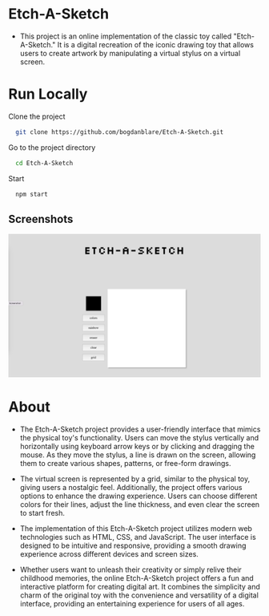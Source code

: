 # Etch-A-Sketch

- This project is an online implementation of the classic toy called "Etch-A-Sketch." It is a digital recreation of the iconic drawing toy that allows users to create artwork by manipulating a virtual stylus on a virtual screen.

# Run Locally

Clone the project

```bash
  git clone https://github.com/bogdanblare/Etch-A-Sketch.git
```

Go to the project directory

```bash
  cd Etch-A-Sketch
```

Start

```bash
  npm start
```

## Screenshots

![App Screenshot](https://github.com/bogdanblare/Etch-A-Sketch/blob/main/screenshot.png?raw=true)

# About

- The Etch-A-Sketch project provides a user-friendly interface that mimics the physical toy's functionality. Users can move the stylus vertically and horizontally using keyboard arrow keys or by clicking and dragging the mouse. As they move the stylus, a line is drawn on the screen, allowing them to create various shapes, patterns, or free-form drawings.

- The virtual screen is represented by a grid, similar to the physical toy, giving users a nostalgic feel. Additionally, the project offers various options to enhance the drawing experience. Users can choose different colors for their lines, adjust the line thickness, and even clear the screen to start fresh.

- The implementation of this Etch-A-Sketch project utilizes modern web technologies such as HTML, CSS, and JavaScript. The user interface is designed to be intuitive and responsive, providing a smooth drawing experience across different devices and screen sizes.

- Whether users want to unleash their creativity or simply relive their childhood memories, the online Etch-A-Sketch project offers a fun and interactive platform for creating digital art. It combines the simplicity and charm of the original toy with the convenience and versatility of a digital interface, providing an entertaining experience for users of all ages.
